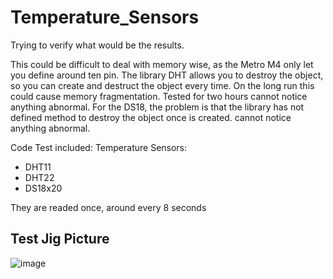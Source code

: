 # Temperature_Sensors

Trying to verify what would be the results.

This could be difficult to deal with memory wise, as the Metro M4 only let you define around ten pin. The library DHT allows you to destroy the object, so you can create
and destruct the object every time. On the long run this could cause memory fragmentation. Tested for two hours cannot notice anything abnormal.
For the DS18, the problem is that the library has not defined method to destroy the object once is created. cannot notice anything abnormal.

Code Test included:
Temperature Sensors:
* DHT11
* DHT22
* DS18x20

They are readed once, around every 8 seconds

## Test Jig Picture

![image](https://user-images.githubusercontent.com/34255413/109373984-22cded00-7880-11eb-9226-ef904c3ac0a2.png)
